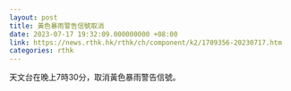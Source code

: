 ```yaml
---
layout: post
title: 黃色暴雨警告信號取消
date: 2023-07-17 19:32:09.000000000 +08:00
link: https://news.rthk.hk/rthk/ch/component/k2/1709356-20230717.htm
categories: rthk
---
```


天文台在晚上7時30分，取消黃色暴雨警告信號。
